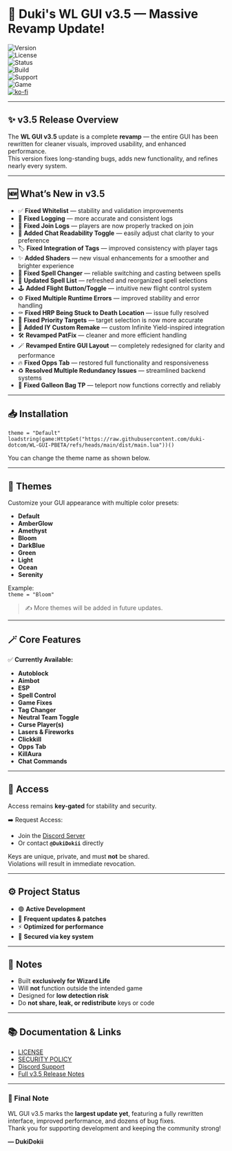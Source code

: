 # 🚀 Duki's WL GUI v3.5 — **Massive Revamp Update!**

![Version](https://img.shields.io/badge/version-3.5-brightgreen)  
![License](https://img.shields.io/badge/license-Custom-lightgrey)  
![Status](https://img.shields.io/badge/status-Active%20Development-success)  
![Build](https://img.shields.io/badge/build-Stable-blueviolet)  
![Support](https://img.shields.io/badge/support-Discord-blue)  
![Game](https://img.shields.io/badge/game-Wizard%20Life-ff69b4)  
[![ko-fi](https://ko-fi.com/img/githubbutton_sm.svg)](https://ko-fi.com/V7V51MZFGO)

---

## ✨ v3.5 Release Overview

The **WL GUI v3.5** update is a complete **revamp** — the entire GUI has been rewritten for cleaner visuals, improved usability, and enhanced performance.  
This version fixes long-standing bugs, adds new functionality, and refines nearly every system.

---

## 🆕 What’s New in v3.5

- ✅ **Fixed Whitelist** — stability and validation improvements  
- 🧾 **Fixed Logging** — more accurate and consistent logs  
- 🪪 **Fixed Join Logs** — players are now properly tracked on join  
- 💬 **Added Chat Readability Toggle** — easily adjust chat clarity to your preference  
- 🏷️ **Fixed Integration of Tags** — improved consistency with player tags  
- ✨ **Added Shaders** — new visual enhancements for a smoother and brighter experience  
- 🧙 **Fixed Spell Changer** — reliable switching and casting between spells  
- 📜 **Updated Spell List** — refreshed and reorganized spell selections  
- 🕹️ **Added Flight Button/Toggle** — intuitive new flight control system  
- ⚙️ **Fixed Multiple Runtime Errors** — improved stability and error handling  
- ⚰️ **Fixed HRP Being Stuck to Death Location** — issue fully resolved  
- 🎯 **Fixed Priority Targets** — target selection is now more accurate  
- 🧩 **Added IY Custom Remake** — custom Infinite Yield-inspired integration  
- 🛠️ **Revamped PatFix** — cleaner and more efficient handling  
- 🪄 **Revamped Entire GUI Layout** — completely redesigned for clarity and performance  
- 🔥 **Fixed Opps Tab** — restored full functionality and responsiveness  
- ♻️ **Resolved Multiple Redundancy Issues** — streamlined backend systems  
- 💼 **Fixed Galleon Bag TP** — teleport now functions correctly and reliably  

---

## 📥 Installation

```
theme = "Default"  
loadstring(game:HttpGet("https://raw.githubusercontent.com/duki-dotcom/WL-GUI-PBETA/refs/heads/main/dist/main.lua"))()
```

You can change the theme name as shown below.

---

## 🎨 Themes

Customize your GUI appearance with multiple color presets:

- **Default**  
- **AmberGlow**  
- **Amethyst**  
- **Bloom**  
- **DarkBlue**  
- **Green**  
- **Light**  
- **Ocean**  
- **Serenity**

Example:  
`theme = "Bloom"`

> ✍️ More themes will be added in future updates.

---

## 🪄 Core Features

✅ **Currently Available:**  
- **Autoblock**  
- **Aimbot**  
- **ESP**  
- **Spell Control**  
- **Game Fixes**  
- **Tag Changer**  
- **Neutral Team Toggle**  
- **Curse Player(s)**  
- **Lasers & Fireworks**  
- **Clickkill**  
- **Opps Tab**  
- **KillAura**  
- **Chat Commands**

---

## 🔑 Access

Access remains **key-gated** for stability and security.

➡️ Request Access:  
- Join the [Discord Server](https://discord.gg/aywReXD59Z)  
- Or contact **`@DukiDokii`** directly  

Keys are unique, private, and must **not** be shared.  
Violations will result in immediate revocation.

---

## ⚙️ Project Status

- 🟢 **Active Development**  
- 🔄 **Frequent updates & patches**  
- ⚡ **Optimized for performance**  
- 🔐 **Secured via key system**

---

## 📝 Notes

- Built **exclusively for Wizard Life**  
- Will **not** function outside the intended game  
- Designed for **low detection risk**  
- Do **not share, leak, or redistribute** keys or code  

---

## 📚 Documentation & Links

- [LICENSE](./LICENSE.md)  
- [SECURITY POLICY](./SECURITY.md)  
- [Discord Support](https://discord.gg/aywReXD59Z)  
- [Full v3.5 Release Notes](https://github.com/duki-dotcom/WL-GUI-PBETA/releases)

---

### 💬 Final Note

WL GUI v3.5 marks the **largest update yet**, featuring a fully rewritten interface, improved performance, and dozens of bug fixes.  
Thank you for supporting development and keeping the community strong!

**— DukiDokii**
